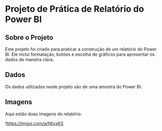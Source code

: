 # Projeto de Prática de Relatório do Power BI

## Sobre o Projeto

Este projeto foi criado para praticar a construção de um relatório do Power BI. Ele inclui formatação, botões e escolha de gráficos para apresentar os dados de maneira clara.

## Dados

Os dados utilizados neste projeto são de uma amostra do Power BI.

## Imagens

Aqui estão duas imagens do relatório:

!https://imgur.com/a/f4ivxKS
